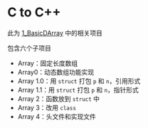 # C to C++

此为 [1_BasicDArray](../) 中的相关项目

包含六个子项目

- Array：固定长度数组
- Array0：动态数组功能实现
- Array 1.0：用 `struct` 打包 `p` 和 `n`，引用形式
- Array 1.1：用 `struct` 打包 `p` 和 `n`，指针形式
- Array 2：函数放到 `struct` 中
- Array 3：改用 `class` 
- Array 4：头文件和实现文件